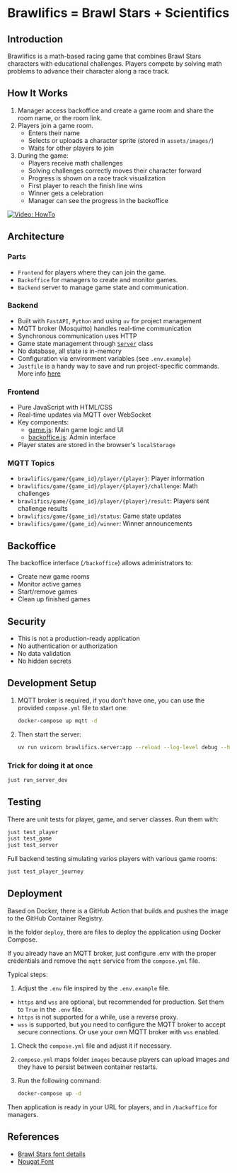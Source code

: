 # Brawlifics = Brawl Stars + Scientifics

## Introduction

Brawlifics is a math-based racing game that combines Brawl Stars characters with educational challenges. Players compete by solving math problems to advance their character along a race track.

## How It Works

1. Manager access backoffice and create a game room and share the room name, or the room link.
1. Players join a game room.
   - Enters their name
   - Selects or uploads a character sprite (stored in `assets/images/`)
   - Waits for other players to join
1. During the game:
   - Players receive math challenges
   - Solving challenges correctly moves their character forward
   - Progress is shown on a race track visualization
   - First player to reach the finish line wins
   - Winner gets a celebration
   - Manager can see the progress in the backoffice

[![Video: HowTo](https://img.youtube.com/vi/jG4_qs6_E4E/0.jpg)](https://www.youtube.com/watch?v=jG4_qs6_E4E)

## Architecture

### Parts

- `Frontend` for players where they can join the game.
- `Backoffice` for managers to create and monitor games.
- `Backend` server to manage game state and communication.

### Backend

- Built with `FastAPI`, `Python` and using `uv` for project management
- MQTT broker (Mosquitto) handles real-time communication
- Synchronous communication uses HTTP
- Game state management through [`Server`](brawlifics/lib/server.py) class
- No database, all state is in-memory
- Configuration via environment variables (see `.env.example`)
- `Justfile`  is a handy way to save and run project-specific commands. More info [here](https://just.systems/)

### Frontend

- Pure JavaScript with HTML/CSS
- Real-time updates via MQTT over WebSocket
- Key components:
  - [game.js](assets/js/game.js): Main game logic and UI
  - [backoffice.js](assets/js/backoffice.js): Admin interface
- Player states are stored in the browser's `localStorage`

### MQTT Topics

- `brawlifics/game/{game_id}/player/{player}`: Player information
- `brawlifics/game/{game_id}/player/{player}/challenge`: Math challenges
- `brawlifics/game/{game_id}/player/{player}/result`: Players sent challenge results
- `brawlifics/game/{game_id}/status`: Game state updates
- `brawlifics/game/{game_id}/winner`: Winner announcements

## Backoffice

The backoffice interface (`/backoffice`) allows administrators to:

- Create new game rooms
- Monitor active games
- Start/remove games
- Clean up finished games

## Security

- This is not a production-ready application
- No authentication or authorization
- No data validation
- No hidden secrets

## Development Setup

1. MQTT broker is required, if you don't have one, you can use the provided `compose.yml` file to start one:

   ```bash
   docker-compose up mqtt -d
   ```

1. Then start the server:

   ```bash
   uv run uvicorn brawlifics.server:app --reload --log-level debug --host 0.0.0.0 --port 8000
   ```

### Trick for doing it at once

```bash
just run_server_dev
```

## Testing

There are unit tests for player, game, and server classes. Run them with:

```bash
just test_player
just test_game
just test_server
```

Full backend testing simulating varios players with various game rooms:

```bash
just test_player_journey
```

## Deployment

Based on Docker, there is a GitHub Action that builds and pushes the image to the GitHub Container Registry.

In the folder `deploy`, there are files to deploy the application using Docker Compose.

If you already have an MQTT broker, just configure .env with the proper credentials and remove the `mqtt` service from the `compose.yml` file.

Typical steps:

1. Adjust the `.env` file inspired by the `.env.example` file.
  - `https` and `wss` are optional, but recommended for production. Set them to `True` in the `.env` file.
  - `https` is not supported for a while, use a reverse proxy.
  - `wss` is supported, but you need to configure the MQTT broker to accept secure connections. Or use your own MQTT broker with `wss` enabled.
1. Check the `compose.yml` file and adjust it if necessary.
1. `compose.yml` maps folder `images` because players can upload images and they have to persist between container restarts.
1. Run the following command:

   ```bash
   docker-compose up -d
   ```

Then application is ready in your URL for players, and in `/backoffice` for managers.

## References

- [Brawl Stars font details](https://fontmeme.com/brawl-stars-font/)
- [Nougat Font](https://fontmeme.com/fonts/nougat-font/)
